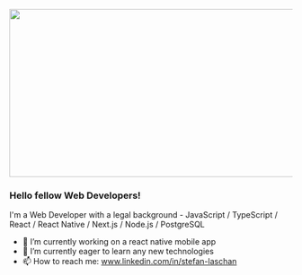 <p align="center">
  <img 
    width="900"
    height="300"
    src="	https://c4.wallpaperflare.com/wallpaper/435/542/54…-microsoft-visual-studio-hd-wallpaper-preview.jpg"
  >
</p>




### Hello fellow Web Developers!


I'm a Web Developer with a legal background - JavaScript / TypeScript / React / React Native / Next.js / Node.js / PostgreSQL


- 🔭 I’m currently working on a react native mobile app
- 🌱 I’m currently eager to learn any new technologies
- 📫 How to reach me: www.linkedin.com/in/stefan-laschan
